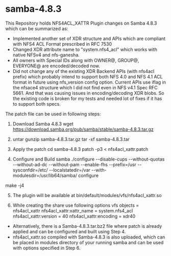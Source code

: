 # samba-4.8.3
This Repository holds NFS4ACL_XATTR Plugin changes on Samba 4.8.3 which can be summarized as:

* Implemented another set of XDR structure and APIs which are compliant with NFS4 ACL Format prescribed in RFC 7530
* Changed XDR attribute name to "system.nfs4_acl" which works with native NFSv4 and nfs-ganesha.
* All owners with Special IDs along with OWNER@, GROUP@, EVERYONE@ are encoded/decoded now.
* Did not change any of the existing XDR Backend APIs (with nfs4acl prefix) which probably intend to support both NFS 4.0 and NFS 4.1 ACL format in future using nfs_version config option. Current APIs use iflag in the nfsace4 structure which I did not find even in NFS v4.1 Spec RFC 5661. And that was causing issues in encoding/decoding XDR blobs. So the existing code is broken for my tests and needed lot of fixes if it has to support both specs.


The patch file can be used in following steps:

1. Download Samba 4.8.3 
wget https://download.samba.org/pub/samba/stable/samba-4.8.3.tar.gz  

2. untar 
gunzip samba-4.8.3.tar.gz 
tar -xf samba-4.8.3.tar

3. Apply the patch
cd samba-4.8.3
patch -p3 < nfs4acl_xattr.patch

4. Configure and Build samba
./configure --disable-cups --without-quotas --without-ad-dc --without-pam --enable-fhs --prefix=/usr --sysconfdir=/etc/ --localstatedir=/var --with-modulesdir=/usr/lib64/samba/ configure

make -j4

5. The plugin will be available at bin/default/modules/vfs/nfs4acl_xattr.so 

6. While creating the share use following options
        vfs objects = nfs4acl_xattr
        nfs4acl_xattr:xattr_name = system.nfs4_acl
        nfs4acl_xattr:version = 40
        nfs4acl_xattr:encoding = xdr40
        


* Alternatively, there is a Samba-4.8.3.tar.bz2 file where patch is already applied and can be configured and built using Step 4.
* nfs4acl_xattr.so compiled with Samba-4.8.3 is also uploaded, which can be placed in modules directory of your running samba and can be used with options specified in Step 6. 







